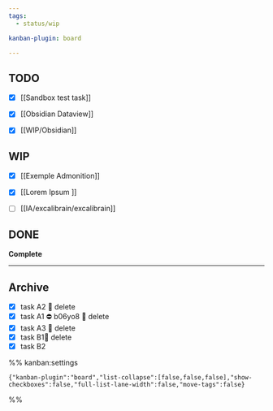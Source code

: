 ```yaml
---
tags:
  - status/wip

kanban-plugin: board

---
```


## TODO

- [x] [[Sandbox test task]]
- [x] [[Obsidian Dataview]]
- [x] [[WIP/Obsidian]]


## WIP

- [x] [[Exemple Admonition]]
- [x] [[Lorem Ipsum ]]
- [ ] [[IA/excalibrain/excalibrain]]


## DONE

**Complete**


***

## Archive

- [x] task A2 🏁 delete
- [x] task A1 ⛔ b06yo8 🏁 delete
- [x] task A3 🏁 delete
- [x] task B1🏁 delete
- [x] task B2

%% kanban:settings
```
{"kanban-plugin":"board","list-collapse":[false,false,false],"show-checkboxes":false,"full-list-lane-width":false,"move-tags":false}
```
%%